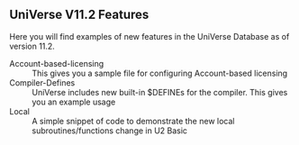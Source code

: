 ## UniVerse V11.2 Features

Here you will find examples of new features in the UniVerse Database as of version 11.2.

<dl>
   <dt>Account-based-licensing</dt>
   <dd>This gives you a sample file for configuring Account-based licensing</dd>
   
   <dt>Compiler-Defines</dt>
   <dd>UniVerse includes new built-in $DEFINEs for the compiler. This gives you an example usage</dd>
   
   <dt>Local</dt>
   <dd>A simple snippet of code to demonstrate the new local subroutines/functions change in U2 Basic</dd>
</dl>
